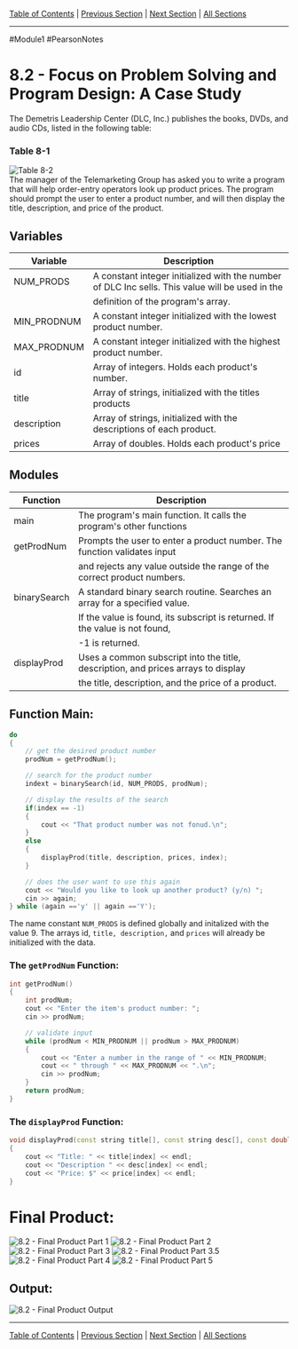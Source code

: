 [Table of Contents](/README.md) | [Previous Section](8.1%20Focus%20of%20Software%20Engineering.md) | [Next Section](8.3%20Focus%20on%20Software%20Engineering.md) | [All Sections](/Module%201/Pearson%20Notes/) <br />
***
#Module1 #PearsonNotes 
# 8.2 - Focus on Problem Solving and Program Design: A Case Study
The Demetris Leadership Center (DLC, Inc.) publishes the books, DVDs, and audio CDs, listed in the following table: <br />
### Table 8-1
![Table 8-2](8.2%20Photos/8.2%20-%20Table%208-1.png) <br />
The manager of the Telemarketing Group has asked you to write a program that will help order-entry operators look up product prices. The program should prompt the user to enter a product number, and will then display the title, description, and price of the product.

## Variables
| Variable    | Description                                                                                     |
| ----------- | ----------------------------------------------------------------------------------------------- |
| NUM_PRODS   | A constant integer initialized with the number of DLC Inc sells. This value will be used in the |
|             | definition of the program's array.                                                              |
| MIN_PRODNUM | A constant integer initialized with the lowest product number.                                  |
| MAX_PRODNUM | A constant integer initialized with the highest product number.                                 |
| id          | Array of integers. Holds each product's number.                                                 |
| title       | Array of strings, initialized with the titles products                                          |
| description | Array of strings, initialized with the descriptions of each product.                            |
| prices      | Array of doubles. Holds each product's price                                                    |

## Modules
| Function     | Description                                                                       |
| ------------ | --------------------------------------------------------------------------------- |
| main         | The program's main function. It calls the program's other functions               |
| getProdNum   | Prompts the user to enter a product number. The function validates input          |
|              | and rejects any value outside the range of the correct product numbers.           |
| binarySearch | A standard binary search routine. Searches an array for a specified value.        |
|              | If the value is found, its subscript is returned. If the value is not found,      |
|              | -1 is returned.                                                                   |
| displayProd  | Uses a common subscript into the title, description, and prices arrays to display |
|              | the title, description, and the price of a product.                               |


## Function Main:
```c++
do
{
	// get the desired product number
	prodNum = getProdNum();

	// search for the product number
	indext = binarySearch(id, NUM_PRODS, prodNum);

	// display the results of the search
	if(index == -1)
	{
		cout << "That product number was not fonud.\n";
	}
	else
	{
		displayProd(title, description, prices, index);
	}

	// does the user want to use this again
	cout << "Would you like to look up another product? (y/n) ";
	cin >> again;
} while (again =='y' || again =='Y');
```
The name constant `NUM_PRODS` is defined globally and initalized with the value 9. The arrays id, `title, description,` and `prices` will already be initialized with the data.

### The `getProdNum` Function:
```C++
int getProdNum()
{
	int prodNum;
	cout << "Enter the item's product number: ";
	cin >> prodNum;

	// validate input
	while (prodNum < MIN_PRODNUM || prodNum > MAX_PRODNUM)
	{
		cout << "Enter a number in the range of " << MIN_PRODNUM;
		cout << " through " << MAX_PRODNUM << ".\n";
		cin >> prodNum;
	}
	return prodNum;
}
```

### The `displayProd` Function:
```C++
void displayProd(const string title[], const string desc[], const double price[], int index)
{
	cout << "Title: " << title[index] << endl;
	cout << "Description " << desc[index] << endl;
	cout << "Price: $" << price[index] << endl;
}
```

# Final Product:
![8.2 - Final Product Part 1](8.2%20Photos/8.2%20-%20Final%20Product%201.png)
![8.2 - Final Product Part 2](8.2%20Photos/8.2%20-%20Final%20Product%202.png)
![8.2 - Final Product Part 3](8.2%20Photos/8.2%20-%20Final%20Product%203.png)
![8.2 - Final Product Part 3.5](8.2%20Photos/8.2%20-%20Final%20Product%203.5.png)
![8.2 - Final Product Part 4](8.2%20Photos/8.2%20-%20Final%20Product%204.png)
![8.2 - Final Product Part 5](8.2%20Photos/8.2%20-%20Final%20Product%205.png)
## Output:
![8.2 - Final Product Output](8.2%20Photos/8.2%20-%20Final%20Product%20Output.png)
***
[Table of Contents](/README.md) | [Previous Section](8.1%20Focus%20of%20Software%20Engineering.md) | [Next Section](8.3%20Focus%20on%20Software%20Engineering.md) | [All Sections](/Module%201/Pearson%20Notes/)